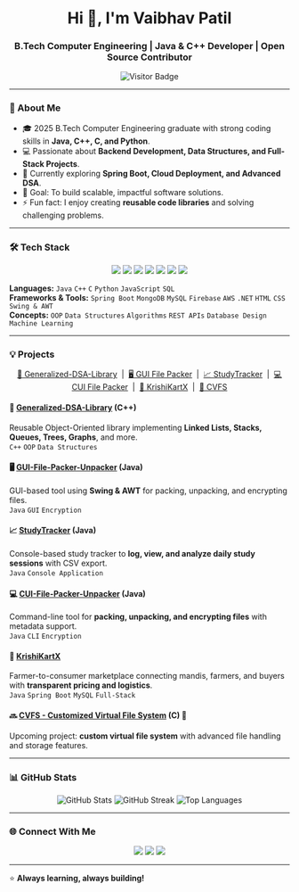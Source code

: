 <h1 align="center">Hi 👋, I'm Vaibhav Patil</h1>
<h3 align="center">B.Tech Computer Engineering | Java & C++ Developer | Open Source Contributor</h3>
<p align="center">
  <img src="https://visitor-badge.laobi.icu/badge?page_id=vaibhavpatilX" alt="Visitor Badge"/>
</p>

---

### 🚀 About Me
- 🎓 2025 B.Tech Computer Engineering graduate with strong coding skills in **Java, C++, C, and Python**.
- 💻 Passionate about **Backend Development, Data Structures, and Full-Stack Projects**.
- 🌱 Currently exploring **Spring Boot, Cloud Deployment, and Advanced DSA**.
- 🎯 Goal: To build scalable, impactful software solutions.
- ⚡ Fun fact: I enjoy creating **reusable code libraries** and solving challenging problems.

---

### 🛠 Tech Stack
<p align="center">
  <img src="https://img.shields.io/badge/Java-ED8B00?style=flat&logo=java&logoColor=white" /> 
  <img src="https://img.shields.io/badge/C++-00599C?style=flat&logo=c%2B%2B&logoColor=white" />
  <img src="https://img.shields.io/badge/Python-3776AB?style=flat&logo=python&logoColor=white" />
  <img src="https://img.shields.io/badge/Spring%20Boot-6DB33F?style=flat&logo=spring&logoColor=white" />
  <img src="https://img.shields.io/badge/JavaScript-F7DF1E?style=flat&logo=javascript&logoColor=black" />
  <img src="https://img.shields.io/badge/MySQL-4479A1?style=flat&logo=mysql&logoColor=white" />
  <img src="https://img.shields.io/badge/MongoDB-47A248?style=flat&logo=mongodb&logoColor=white" />
</p>

**Languages:** `Java` `C++` `C` `Python` `JavaScript` `SQL`  
**Frameworks & Tools:** `Spring Boot` `MongoDB` `MySQL` `Firebase` `AWS` `.NET` `HTML` `CSS` `Swing & AWT`  
**Concepts:** `OOP` `Data Structures` `Algorithms` `REST APIs` `Database Design` `Machine Learning`

---

### 💡 Projects
<p align="center">
  <a href="https://github.com/vaibhavpatilX/Generalized-DSA-Library">📂 Generalized-DSA-Library</a> &nbsp;|&nbsp;
  <a href="https://github.com/vaibhavpatilX/GUI-File-Packer-Unpacker">🖥 GUI File Packer</a> &nbsp;|&nbsp;
  <a href="https://github.com/vaibhavpatilX/StudyTracker">📈 StudyTracker</a> &nbsp;|&nbsp;
  <a href="https://github.com/vaibhavpatilX/CUI-File-Packer-Unpacker">💻 CUI File Packer</a> &nbsp;|&nbsp;
  <a href="https://github.com/vaibhavpatilX/KrishiKartX">🌾 KrishiKartX</a> &nbsp;|&nbsp;
  <a href="#">🚧 CVFS</a>
</p>

#### 📂 [Generalized-DSA-Library](https://github.com/vaibhavpatilX/Generalized-DSA-Library) (C++)
Reusable Object-Oriented library implementing **Linked Lists, Stacks, Queues, Trees, Graphs**, and more.  
`C++` `OOP` `Data Structures`

#### 🖥️ [GUI-File-Packer-Unpacker](https://github.com/vaibhavpatilX/GUI-File-Packer-Unpacker) (Java)
GUI-based tool using **Swing & AWT** for packing, unpacking, and encrypting files.  
`Java` `GUI` `Encryption`

#### 📈 [StudyTracker](https://github.com/vaibhavpatilX/StudyTracker) (Java)
Console-based study tracker to **log, view, and analyze daily study sessions** with CSV export.  
`Java` `Console Application`

#### 💻 [CUI-File-Packer-Unpacker](https://github.com/vaibhavpatilX/CUI-File-Packer-Unpacker) (Java)
Command-line tool for **packing, unpacking, and encrypting files** with metadata support.  
`Java` `CLI` `Encryption`

#### 🌾 [KrishiKartX](https://github.com/vaibhavpatilX/KrishiKartX) 
Farmer-to-consumer marketplace connecting mandis, farmers, and buyers with **transparent pricing and logistics**.  
`Java` `Spring Boot` `MySQL` `Full-Stack`

#### 🔜 [CVFS - Customized Virtual File System](#) (C) 🚧  
Upcoming project: **custom virtual file system** with advanced file handling and storage features.

---

### 📊 GitHub Stats
<p align="center">
  <img src="https://github-readme-stats.vercel.app/api?username=vaibhavpatilX&show_icons=true&theme=radical" alt="GitHub Stats"/>
  <img src="https://github-readme-streak-stats.herokuapp.com/?user=vaibhavpatilX&theme=radical" alt="GitHub Streak"/>
  <img src="https://github-readme-stats.vercel.app/api/top-langs/?username=vaibhavpatilX&layout=compact&theme=radical" alt="Top Languages"/>
</p>

---

### 🌐 Connect With Me
<p align="center">
  <a href="https://www.linkedin.com/in/cs-er-vaibhav/"><img src="https://img.shields.io/badge/-LinkedIn-blue?style=flat&logo=linkedin"/></a>
  <a href="https://github.com/vaibhavpatilX"><img src="https://img.shields.io/badge/-GitHub-black?style=flat&logo=github"/></a>
  <a href="mailto:patil.vaibhvax@gmail.com"><img src="https://img.shields.io/badge/-Email-red?style=flat&logo=gmail&logoColor=white"/></a>
</p>

---

⭐ **Always learning, always building!**
